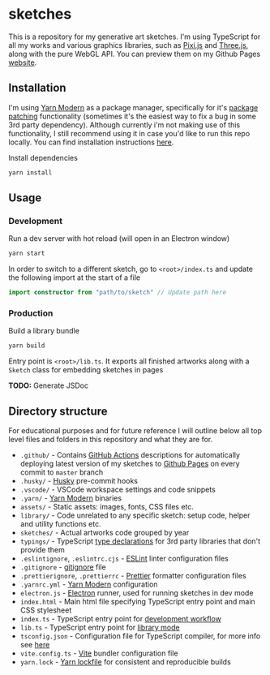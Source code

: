 # sketches

This is a repository for my generative art sketches. I'm using TypeScript for all my works and various graphics libraries, such as [Pixi.js](https://pixijs.com/) and [Three.js](https://threejs.org/), along with the pure WebGL API. You can preview them on my Github Pages [website](https://codedpalette.github.io).

## Installation

I'm using [Yarn Modern](https://yarnpkg.com/) as a package manager, specifically for it's
[package patching](https://yarnpkg.com/features/patching) functionality (sometimes it's the easiest way to fix a bug in
some 3rd party dependency). Although currently i'm not making use of this functionality, I still recommend using it in case
you'd like to run this repo locally. You can find installation instructions [here](https://yarnpkg.com/getting-started/install).

Install dependencies

```bash
yarn install
```

## Usage

### Development

Run a dev server with hot reload (will open in an Electron window)

```bash
yarn start
```

In order to switch to a different sketch, go to `<root>/index.ts` and update the following import at the start of a file

```typescript
import constructor from "path/to/sketch" // Update path here
```

### Production

Build a library bundle

```bash
yarn build
```

Entry point is `<root>/lib.ts`. It exports all finished artworks along with a `Sketch` class for embedding sketches in pages

**TODO:** Generate JSDoc

## Directory structure

For educational purposes and for future reference I will outline below all top level files and folders in this
repository and what they are for.

- `.github/` - Contains [GitHub Actions](https://github.com/features/actions) descriptions for automatically deploying
  latest version of my sketches to [Github Pages](https://pages.github.com/) on every commit to `master` branch
- `.husky/` - [Husky](https://typicode.github.io/husky/) pre-commit hooks
- `.vscode/` - VSCode workspace settings and code snippets
- `.yarn/` - [Yarn Modern](https://yarnpkg.com/) binaries
- `assets/` - Static assets: images, fonts, CSS files etc.
- `library/` - Code unrelated to any specific sketch: setup code, helper and utility functions etc.
- `sketches/` - Actual artworks code grouped by year
- `typings/` - TypeScript [type declarations](https://www.typescriptlang.org/docs/handbook/2/type-declarations.html) for
  3rd party libraries that don't provide them
- `.eslintignore`, `.eslintrc.cjs` - [ESLint](https://eslint.org/) linter configuration files
- `.gitignore` - [gitignore](https://git-scm.com/docs/gitignore) file
- `.prettierignore`, `.prettierrc` - [Prettier](https://prettier.io/) formatter configuration files
- `.yarnrc.yml` - [Yarn Modern](https://yarnpkg.com/) configuration
- `electron.js` - [Electron](https://www.electronjs.org/) runner, used for running sketches in dev mode
- `index.html` - Main html file specifying TypeScript entry point and main CSS stylesheet
- `index.ts` - TypeScript entry point for [development workflow](#development)
- `lib.ts` - TypeScript entry point for [library mode](#production)
- `tsconfig.json` - Configuration file for TypeScript compiler, for more info see [here](https://www.typescriptlang.org/docs/handbook/tsconfig-json.html)
- `vite.config.ts` - [Vite](https://vitejs.dev/) bundler configuration file
- `yarn.lock` - [Yarn lockfile](https://classic.yarnpkg.com/lang/en/docs/yarn-lock/) for consistent and reproducible builds
